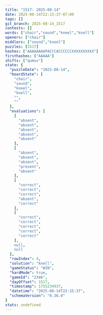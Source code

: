 ```yaml
---
title: "1517: 2025-08-14"
date: 2025-08-14T22:15:37-07:00
tags: []
git_branch: 2025-08-14_1517
contests: []
words: ["chair","sound","kneel","knell"]
openers: ["chair"]
middlers: ["sound","kneel"]
puzzles: [1517]
hashes: ["AAAAAAAAPACCCACCCCCCXXXXXXXXXX"]
firsthashes: ["AAAAA"]
shifts: ["qumuv"]
state: {
  "puzzleDate": "2025-08-14",
  "boardState": [
    "chair",
    "sound",
    "kneel",
    "knell",
    "",
    ""
  ],
  "evaluations": [
    [
      "absent",
      "absent",
      "absent",
      "absent",
      "absent"
    ],
    [
      "absent",
      "absent",
      "absent",
      "present",
      "absent"
    ],
    [
      "correct",
      "correct",
      "correct",
      "absent",
      "correct"
    ],
    [
      "correct",
      "correct",
      "correct",
      "correct",
      "correct"
    ],
    null,
    null
  ],
  "rowIndex": 4,
  "solution": "knell",
  "gameStatus": "WIN",
  "hardMode": true,
  "gameId": "2346",
  "dayOffset": 1517,
  "timestamp": 1755234937,
  "datetime": "2025-08-14T22:15:37",
  "schemaVersion": "0.36.0"
}
stats: undefined
---
```

<!-- more -->
